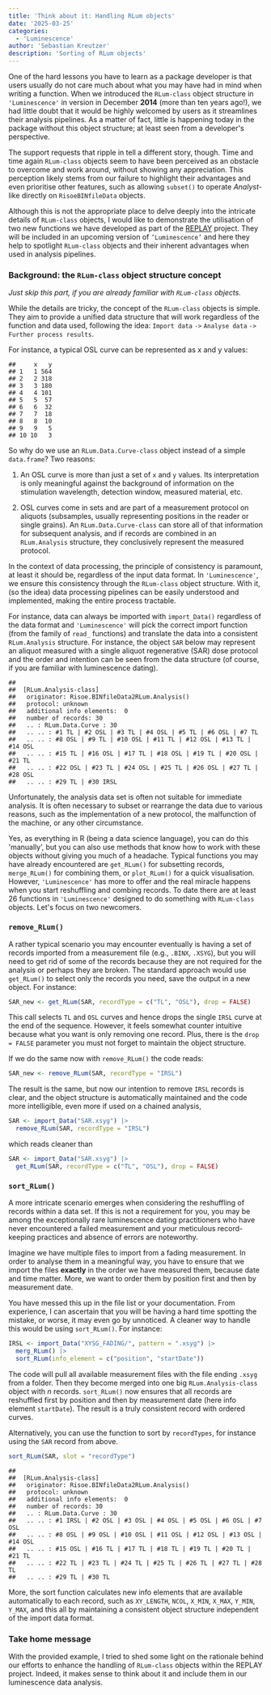 ```yaml
---
title: 'Think about it: Handling RLum objects'
date: '2025-03-25'
categories: 
  - 'Luminescence'
author: 'Sebastian Kreutzer'
description: 'Sorting of RLum objects'
---
```




One of the hard lessons you have to learn as a package developer is that users usually do not care much about what you may have had in mind when writing a function. When we introduced the `RLum-class` object structure in `'Luminescence'` in version in December **2014** (more than ten years ago!), we had little doubt that it would be highly welcomed by users as it streamlines their analysis pipelines. As a matter of fact, little is happening today in the package without this object structure; at least seen from a developer's perspective. 

The support requests that ripple in tell a different story, though. Time and time again `RLum-class` objects seem to have been perceived as an obstacle to overcome and work around, without showing any appreciation. This perception likely stems from our failure to highlight their advantages and even prioritise other features, such as allowing `subset()` to operate *Analyst*-like directly on `RisoeBINfileData` objects.

Although this is not the appropriate place to delve deeply into the intricate details of `RLum-class` objects, I would like to demonstrate the utilisation of two new functions we have developed as part of the [REPLAY](http://localhost:4321/REPLAY-website/about/) project. They will 
be included in an upcoming version of `’Luminescence’` and here they help to spotlight `RLum-class` objects and their inherent advantages when used in analysis pipelines.  

### Background: the `RLum-class` object structure concept

*Just skip this part, if you are already familiar with `RLum-class` objects.* 

While the details are tricky, the concept of the `RLum-class` objects is simple. They 
aim to provide a unified data structure that will work regardless of the function and data used, 
following the idea: `Import data` `->` `Analyse data` `->` `Further process results`. 

For instance, a typical OSL curve can be represented as x and y values:


```
##     x   y
## 1   1 564
## 2   2 318
## 3   3 180
## 4   4 101
## 5   5  57
## 6   6  32
## 7   7  18
## 8   8  10
## 9   9   5
## 10 10   3
```

So why do we use an `RLum.Data.Curve-class` object instead of a simple `data.frame`? 
Two reasons: 

1. An OSL curve is more than just a set of `x` and `y` values. Its interpretation is only
meaningful against the background of information on the stimulation wavelength, detection window, measured material, etc. 

2. OSL curves come in sets and are part of a measurement protocol on aliquots (subsamples, usually representing  positions in the reader or single grains). An `RLum.Data.Curve-class` can store all of that 
information for subsequent analysis, and if records are combined in an `RLum.Analysis` structure, they conclusively represent the measured protocol. 

In the context of data processing, the principle of consistency is paramount, at least it should be, 
regardless of the input data format. In `'Luminescence'`, we ensure this consistency through the `RLum-class` object structure. With it, (so the idea) data processing pipelines can be easily understood and implemented, making the entire process tractable. 

For instance, data can always be imported with `import_Data()` regardless of the data format and `'Luminescence'` will pick the correct import function (from the family of `read_` functions) and translate the data into a consistent `RLum.Analysis` structure. For instance, the object `SAR` below may represent an aliquot measured with a single aliquot regenerative (SAR) dose protocol and the order and intention can be seen 
from the data structure (of course, if you are familiar with luminescence dating).


```
## 
##  [RLum.Analysis-class]
## 	 originator: Risoe.BINfileData2RLum.Analysis()
## 	 protocol: unknown
## 	 additional info elements:  0
## 	 number of records: 30
## 	 .. : RLum.Data.Curve : 30
## 	 .. .. : #1 TL | #2 OSL | #3 TL | #4 OSL | #5 TL | #6 OSL | #7 TL
## 	 .. .. : #8 OSL | #9 TL | #10 OSL | #11 TL | #12 OSL | #13 TL | #14 OSL
## 	 .. .. : #15 TL | #16 OSL | #17 TL | #18 OSL | #19 TL | #20 OSL | #21 TL
## 	 .. .. : #22 OSL | #23 TL | #24 OSL | #25 TL | #26 OSL | #27 TL | #28 OSL
## 	 .. .. : #29 TL | #30 IRSL
```

Unfortunately, the analysis data set is often not suitable for immediate analysis. It is often necessary to subset or rearrange the data due to various reasons, such as the implementation of a new protocol, the malfunction of the machine, or any other circumstance. 

Yes, as everything in R  (being a data science language), you can do this 'manually’, but you can also 
use methods that know how to work with these objects without giving you much of a headache.
Typical functions you may have already encountered are `get_RLum()` for subsetting records, `merge_RLum()` for
combining them, or `plot_RLum()` for a quick visualisation. 
However, `'Luminescence'` has more to offer and the real miracle happens when you start reshuffling and combing records. To date there are at least 26 functions in `'Luminescence'` designed to do something with `RLum-class` objects. 
Let's focus on two newcomers. 

### `remove_RLum()`

A rather typical scenario you may encounter eventually is having a set of records imported
from a measurement file (e.g., `.BINX`, `.XSYG`), but you will need to get rid of some 
of the records because they are not required for the analysis or perhaps they are 
broken. The standard approach would use `get_RLum()` to select only the records you need,
save the output in a new object. For instance: 


``` r
SAR_new <- get_RLum(SAR, recordType = c("TL", "OSL"), drop = FALSE)
```

This call selects `TL` and `OSL` curves and hence drops the single `IRSL` curve at the end of the sequence. 
However, it feels somewhat counter intuitive because what you want is only removing one
record. Plus, there is the `drop = FALSE` parameter you must not forget to maintain
the object structure. 

If we do the same now with `remove_RLum()` the code reads:


``` r
SAR_new <- remove_RLum(SAR, recordType = "IRSL")
```

The result is the same, but now our intention to remove `IRSL` records is clear,
and the object structure is automatically maintained and the code more intelligible,
even more if used on a chained analysis,


``` r
SAR <- import_Data("SAR.xsyg") |>
  remove_RLum(SAR, recordType = "IRSL")
```

which reads cleaner than


``` r
SAR <- import_Data("SAR.xsyg") |>
  get_RLum(SAR, recordType = c("TL", "OSL"), drop = FALSE)
```

### `sort_RLum()`

A more intricate scenario emerges when considering the reshuffling of records within a data set.
If this is not a requirement for you, you may be among the exceptionally rare luminescence dating practitioners who have never encountered a failed measurement and your meticulous record-keeping practices and absence of errors are noteworthy. 

Imagine we have multiple files to import from a fading measurement. In order
to analyse them in a meaningful way, you have to ensure that we import the files **exactly** in the order we 
have measured them, because date and time matter. More, we want to order them 
by position first and then by measurement date.

You have messed this up in the file list or your documentation. From experience, 
I can ascertain that you will be having a hard time spotting
the mistake, or worse, it may even go by unnoticed. A cleaner way to handle this would 
be using `sort_RLum()`. For instance:


``` r
IRSL <- import_Data("XYSG_FADING/", pattern = ".xsyg") |>
  merg_RLum() |> 
  sort_RLum(info_element = c("position", "startDate"))
```

The code will pull all available measurement files with the file ending `.xsyg` from
a folder. Then they become merged into one big `RLum.Analysis-class` object with *n* records. 
`sort_RLum()` now ensures that all records are reshuffled first by position and then by measurement
date (here info element `startDate`). The result is a truly consistent record with ordered curves.

Alternatively, you can use the function to sort by `recordTypes`, for instance
using the `SAR` record from above. 


``` r
sort_RLum(SAR, slot = "recordType")
```

```
## 
##  [RLum.Analysis-class]
## 	 originator: Risoe.BINfileData2RLum.Analysis()
## 	 protocol: unknown
## 	 additional info elements:  0
## 	 number of records: 30
## 	 .. : RLum.Data.Curve : 30
## 	 .. .. : #1 IRSL | #2 OSL | #3 OSL | #4 OSL | #5 OSL | #6 OSL | #7 OSL
## 	 .. .. : #8 OSL | #9 OSL | #10 OSL | #11 OSL | #12 OSL | #13 OSL | #14 OSL
## 	 .. .. : #15 OSL | #16 TL | #17 TL | #18 TL | #19 TL | #20 TL | #21 TL
## 	 .. .. : #22 TL | #23 TL | #24 TL | #25 TL | #26 TL | #27 TL | #28 TL
## 	 .. .. : #29 TL | #30 TL
```

More, the sort function calculates new info elements that are available automatically 
to each record, such as `XY_LENGTH`, `NCOL`, `X_MIN`, `X_MAX`, `Y_MIN`, `Y_MAX`, and this
all by maintaining a consistent object structure independent of the import data format.

### Take home message

With the provided example, I tried to shed some light on the rationale behind our 
efforts to enhance the handling of `RLum-class` objects within the REPLAY project. 
Indeed, it makes sense to think about it and include them in our luminescence data analysis. 

